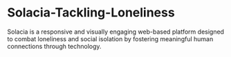 # Solacia-Tackling-Loneliness
Solacia is a responsive and visually engaging web-based platform designed to combat loneliness and social isolation by fostering meaningful human connections through technology.
